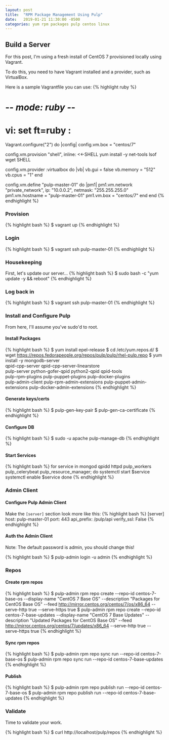 ```yaml
---
layout: post
title:  "RPM Package Management Using Pulp"
date:   2019-01-21 11:30:00 -0500
categories: yum rpm packages pulp centos linux
---
```


## Build a Server
For this post, I'm using a fresh install of CentOS 7 provisioned locally using Vagrant.

To do this, you need to have Vagrant installed and a provider, such as VirtualBox.

Here is a sample Vagrantfile you can use:
{% highlight ruby %}
# -*- mode: ruby -*-
# vi: set ft=ruby :

Vagrant.configure("2") do |config|
  config.vm.box = "centos/7"

  config.vm.provision "shell", inline: <<-SHELL
    yum install -y net-tools lsof wget
  SHELL

  config.vm.provider :virtualbox do |vb|
    vb.gui = false
    vb.memory = "512"
    vb.cpus = "1"
  end

  config.vm.define "pulp-master-01" do |pm1|
    pm1.vm.network "private_network", ip: "10.0.0.2", netmask: "255.255.255.0"
    pm1.vm.hostname = "pulp-master-01"
    pm1.vm.box = "centos/7"
  end
end
{% endhighlight %}

### Provision

{% highlight bash %}
$ vagrant up
{% endhighlight %}

### Login
{% highlight bash %}
$ vagrant ssh pulp-master-01
{% endhighlight %}

### Housekeeping
First, let's update our server...
{% highlight bash %}
$ sudo bash -c "yum update -y && reboot"
{% endhighlight %}

### Log back in
{% highlight bash %}
$ vagrant ssh pulp-master-01
{% endhighlight %}

### Install and Configure Pulp
From here, I'll assume you've sudo'd to root.

#### Install Packages
{% highlight bash %}
$ yum install epel-release
$ cd /etc/yum.repos.d/
$ wget https://repos.fedorapeople.org/repos/pulp/pulp/rhel-pulp.repo
$ yum install -y mongodb-server \
qpid-cpp-server qpid-cpp-server-linearstore \
pulp-server python-gofer-qpid python2-qpid qpid-tools \
pulp-rpm-plugins pulp-puppet-plugins pulp-docker-plugins \
pulp-admin-client pulp-rpm-admin-extensions pulp-puppet-admin-extensions pulp-docker-admin-extensions
{% endhighlight %}

#### Generate keys/certs
{% highlight bash %}
$ pulp-gen-key-pair
$ pulp-gen-ca-certificate
{% endhighlight %}

#### Configure DB
{% highlight bash %}
$ sudo -u apache pulp-manage-db
{% endhighlight %}

#### Start Services
{% highlight bash %}
for service in mongod qpidd httpd pulp_workers pulp_celerybeat pulp_resource_manager; do
  systemctl start $service
  systemctl enable $service
done
{% endhighlight %}

### Admin Client
#### Configure Pulp Admin Client
Make the `[server]` section look more like this:
{% highlight bash %}
[server]
host: pulp-master-01
port: 443
api_prefix: /pulp/api
verify_ssl: False
{% endhighlight %}

#### Auth the Admin Client
Note: The default password is admin, you should change this!

{% highlight bash %}
$ pulp-admin login -u admin
{% endhighlight %}

### Repos
#### Create rpm repos
{% highlight bash %}
$ pulp-admin rpm repo create --repo-id centos-7-base-os --display-name "CentOS 7 Base OS" --description "Packages for CentOS Base OS" --feed http://mirror.centos.org/centos/7/os/x86_64 --serve-http true --serve-https true
$ pulp-admin rpm repo create --repo-id centos-7-base-updates --display-name "CentOS 7 Base Updates" --description "Updated Packages for CentOS Base OS" --feed http://mirror.centos.org/centos/7/updates/x86_64 --serve-http true --serve-https true
{% endhighlight %}

#### Sync rpm repos
{% highlight bash %}
$ pulp-admin rpm repo sync run --repo-id centos-7-base-os
$ pulp-admin rpm repo sync run --repo-id centos-7-base-updates
{% endhighlight %}

#### Publish
{% highlight bash %}
$ pulp-admin rpm repo publish run --repo-id centos-7-base-os
$ pulp-admin rpm repo publish run --repo-id centos-7-base-updates
{% endhighlight %}

### Validate
Time to validate your work.

{% highlight bash %}
$ curl http://localhost/pulp/repos
{% endhighlight %}




